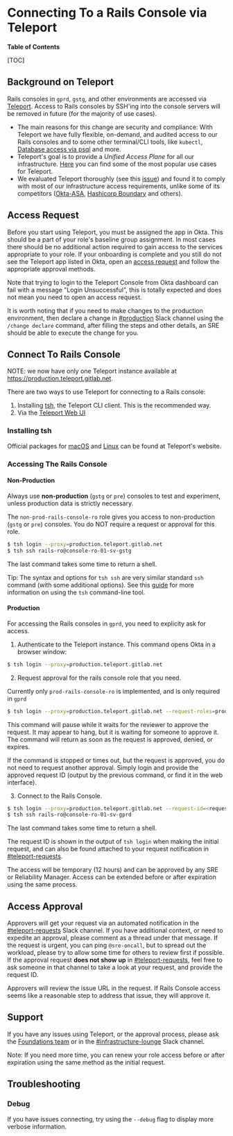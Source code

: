 # Connecting To a Rails Console via Teleport

**Table of Contents**

[TOC]

## Background on Teleport

Rails consoles in `gprd`, `gstg`, and other environments are accessed via [Teleport](https://goteleport.com/teleport/docs/).
Access to Rails consoles by SSH'ing into the console servers will be removed in future (for the majority of use cases).

- The main reasons for this change are security and compliance:
  With Teleport we have fully flexible, on-demand, and audited access to our Rails consoles and to some other terminal/CLI tools,
  like `kubectl`, [Database access via psql](Connect_to_Database_Console_via_Teleport.md) and more.
- Teleport's goal is to provide a *Unified Access Plane* for all our infrastructure.
  [Here](https://goteleport.com/docs/) you can find some of the most popular use cases for Teleport.
- We evaluated Teleport thoroughly (see this [issue](https://gitlab.com/gitlab-com/gl-infra/reliability/-/issues/11568))
  and found it to comply with most of our infrastructure access requirements,
  unlike some of its competitors ([Okta-ASA](https://gitlab.com/gitlab-com/gl-infra/reliability/-/issues/12042),
  [Hashicorp Boundary](https://gitlab.com/gitlab-com/gl-infra/reliability/-/issues/11666) and others).

## Access Request

Before you start using Teleport, you must be assigned the app in Okta. This should be a part of your role's baseline group assignment.
In most cases there should be no additional action required to gain access to the services appropriate to your role.
If your onboarding is complete and you still do not see the Teleport app listed in Okta, open an
[access request](https://handbook.gitlab.com/handbook/business-technology/end-user-services/onboarding-access-requests/access-requests/)
and follow the appropriate approval methods.

Note that trying to login to the Teleport Console from Okta dashboard can fail with a message "Login Unsuccessful",
this is totally expected and does not mean you need to open an access request.

It is worth noting that if you need to make changes to the production environment,
then declare a change in [#production](https://gitlab.enterprise.slack.com/archives/C101F3796) Slack channel
using the `/change declare` command, after filling the steps and other details, an SRE should be able to execute the change for you.

## Connect To Rails Console

NOTE: we now have only one Teleport instance available at <https://production.teleport.gitlab.net>.

There are two ways to use Teleport for connecting to a Rails console:

1. Installing [tsh](https://goteleport.com/docs/reference/cli/tsh/), the Teleport CLI client. This is the recommended way.
1. Via the [Teleport Web UI](https://production.teleport.gitlab.net/)

### Installing tsh

Official packages for [macOS](https://goteleport.com/docs/installation/#macos) and
[Linux](https://goteleport.com/docs/installation/#linux) can be found at Teleport's website.

### Accessing The Rails Console

#### Non-Production

Always use **non-production** (`gstg` or `pre`) consoles to test and experiment, unless production data is strictly necessary.

The `non-prod-rails-console-ro` role gives you access to non-production (`gstg` or `pre`) consoles.
You do NOT require a request or approval for this role.

```bash
$ tsh login --proxy=production.teleport.gitlab.net
$ tsh ssh rails-ro@console-ro-01-sv-gstg
```

The last command takes some time to return a shell.

Tip: The syntax and options for `tsh ssh` are very similar standard `ssh` command (with some additional options).
See this [guide](https://goteleport.com/docs/connect-your-client/tsh/) for more information on using the `tsh` command-line tool.

#### Production

For accessing the Rails consoles in `gprd`, you need to explicity ask for access.

1. Authenticate to the Teleport instance. This command opens Okta in a browser window:

```bash
$ tsh login --proxy=production.teleport.gitlab.net
```

2. Request approval for the rails console role that you need.

Currently only `prod-rails-console-ro` is implemented, and is only required in `gprd`

```bash
$ tsh login --proxy=production.teleport.gitlab.net --request-roles=prod-rails-console-ro --request-reason="GitLab Issue URL or ZenDesk Ticket URL"
```

This command will pause while it waits for the reviewer to approve the request.
It may appear to hang, but it is waiting for someone to approve it.
The command will return as soon as the request is approved, denied, or expires.

If the command is stopped or times out, but the request is approved, you do not need to request another approval.
Simply login and provide the approved request ID (output by the previous command, or find it in the web interface).

3. Connect to the Rails Console.

```bash
$ tsh login --proxy=production.teleport.gitlab.net --request-id=<request-id>
$ tsh ssh rails-ro@console-ro-01-sv-gprd
```

The last command takes some time to return a shell.

The request ID is shown in the output of `tsh login` when making the initial request, and can also be found attached to
your request notification in [#teleport-requests](https://gitlab.enterprise.slack.com/archives/C06Q2JK3YPM).

The access will be temporary (12 hours) and can be approved by any SRE or Reliability Manager.
Access can be extended before or after expiration using the same process.

## Access Approval

Approvers will get your request via an automated notification in the
[#teleport-requests](https://gitlab.enterprise.slack.com/archives/C06Q2JK3YPM) Slack channel.
If you have additional context, or need to expedite an approval, please comment as a thread under that message.
If the request is urgent, you can ping `@sre-oncall`, but to spread out the workload,
please try to allow some time for others to review first if possible.
If the approval request **does not show up** in [#teleport-requests](https://gitlab.enterprise.slack.com/archives/C06Q2JK3YPM),
feel free to ask someone in that channel to take a look at your request, and provide the request ID.

Approvers will review the issue URL in the request.
If Rails Console access seems like a reasonable step to address that issue, they will approve it.

## Support

If you have any issues using Teleport, or the approval process,
please ask the [Foundations team](https://gitlab.enterprise.slack.com/archives/C0313V3L5T6)
or in the [#infrastructure-lounge](https://gitlab.enterprise.slack.com/archives/CB3LSMEJV) Slack channel.

Note: If you need more time, you can renew your role access before or after expiration using the same method as the initial request.

## Troubleshooting

### Debug

If you have issues connecting, try using the `--debug` flag to display more verbose information.
